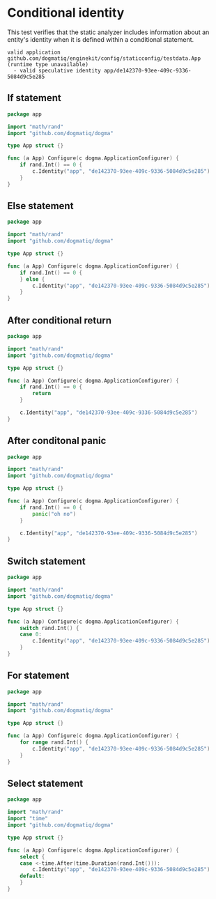 # Conditional identity

This test verifies that the static analyzer includes information about an
entity's identity when it is defined within a conditional statement.

```au:output
valid application github.com/dogmatiq/enginekit/config/staticconfig/testdata.App (runtime type unavailable)
  - valid speculative identity app/de142370-93ee-409c-9336-5084d9c5e285
```

## If statement

```go au:input
package app

import "math/rand"
import "github.com/dogmatiq/dogma"

type App struct {}

func (a App) Configure(c dogma.ApplicationConfigurer) {
	if rand.Int() == 0 {
		c.Identity("app", "de142370-93ee-409c-9336-5084d9c5e285")
	}
}
```

## Else statement

```go au:input
package app

import "math/rand"
import "github.com/dogmatiq/dogma"

type App struct {}

func (a App) Configure(c dogma.ApplicationConfigurer) {
	if rand.Int() == 0 {
	} else {
		c.Identity("app", "de142370-93ee-409c-9336-5084d9c5e285")
	}
}
```

## After conditional return

```go au:input
package app

import "math/rand"
import "github.com/dogmatiq/dogma"

type App struct {}

func (a App) Configure(c dogma.ApplicationConfigurer) {
	if rand.Int() == 0 {
		return
	}

	c.Identity("app", "de142370-93ee-409c-9336-5084d9c5e285")
}
```

## After conditonal panic

```go au:input
package app

import "math/rand"
import "github.com/dogmatiq/dogma"

type App struct {}

func (a App) Configure(c dogma.ApplicationConfigurer) {
	if rand.Int() == 0 {
		panic("oh no")
	}

	c.Identity("app", "de142370-93ee-409c-9336-5084d9c5e285")
}
```

## Switch statement

```go au:input
package app

import "math/rand"
import "github.com/dogmatiq/dogma"

type App struct {}

func (a App) Configure(c dogma.ApplicationConfigurer) {
	switch rand.Int() {
	case 0:
		c.Identity("app", "de142370-93ee-409c-9336-5084d9c5e285")
	}
}
```

## For statement

```go au:input
package app

import "math/rand"
import "github.com/dogmatiq/dogma"

type App struct {}

func (a App) Configure(c dogma.ApplicationConfigurer) {
	for range rand.Int() {
		c.Identity("app", "de142370-93ee-409c-9336-5084d9c5e285")
	}
}
```

## Select statement

```go au:input
package app

import "math/rand"
import "time"
import "github.com/dogmatiq/dogma"

type App struct {}

func (a App) Configure(c dogma.ApplicationConfigurer) {
	select {
	case <-time.After(time.Duration(rand.Int())):
		c.Identity("app", "de142370-93ee-409c-9336-5084d9c5e285")
	default:
	}
}
```
